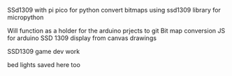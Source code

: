 SSd1309 with pi pico for python convert bitmaps
using ssd1309 library for micropython



Will function as a holder for the arduino prjects to git
Bit map conversion JS for arduino SSD 1309 display from canvas drawings

SSD1309 game dev work

bed lights saved here too
